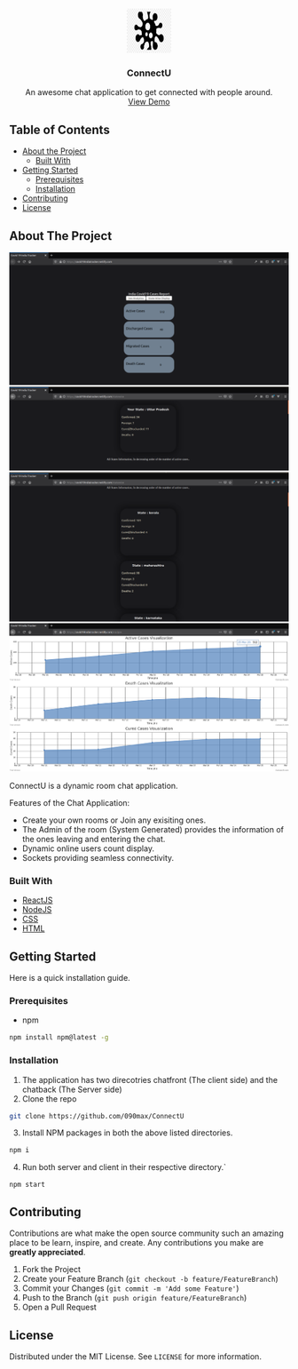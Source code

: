 

<!-- PROJECT LOGO -->
<br />
<p align="center">
  <a href="https://github.com/090max/ConnectU">
    <img src="images/logo.png" alt="Logo" width="80" height="80">
  </a>

  <h3 align="center">ConnectU</h3>

  <p align="center">
    An awesome chat application to get connected with people around.
    <br />
    <a href="http://connectu-chat-client.herokuapp.com">View Demo</a>
  </p>
</p>



<!-- TABLE OF CONTENTS -->
## Table of Contents

* [About the Project](#about-the-project)
  * [Built With](#built-with)
* [Getting Started](#getting-started)
  * [Prerequisites](#prerequisites)
  * [Installation](#installation)
* [Contributing](#contributing)
* [License](#license)




<!-- ABOUT THE PROJECT -->
## About The Project

![main page](https://github.com/090max/covid19IndiaTracker/blob/master/images/main.png)
![](https://github.com/090max/covid19IndiaTracker/blob/master/images/state_fetcher.png)
![](https://github.com/090max/covid19IndiaTracker/blob/master/images/states.png)
![](https://github.com/090max/covid19IndiaTracker/blob/master/images/analytics.png)


ConnectU is a dynamic room chat application. 

Features of the Chat Application:
* Create your own rooms or Join any exisiting ones.
* The Admin of the room (System Generated) provides the information of the ones leaving and entering the chat. 
* Dynamic online users count display.
* Sockets providing seamless connectivity.

### Built With
* [ReactJS](https://reactjs.org/)
* [NodeJS](https://nodejs.org/en/)
* [CSS](https://developer.mozilla.org/en-US/docs/Web/CSS)
* [HTML](https://developer.mozilla.org/en-US/docs/Web/HTML)


<!-- GETTING STARTED -->
## Getting Started

Here is a quick installation guide.

### Prerequisites

* npm
```sh
npm install npm@latest -g
```

### Installation

1. The application has two direcotries chatfront (The client side) and the chatback (The Server side)
2. Clone the repo
```sh
git clone https://github.com/090max/ConnectU
```
3. Install NPM packages in both the above listed directories.
```sh
npm i
```
4. Run both server and client in their respective directory.`
```JS
npm start
```


<!-- CONTRIBUTING -->
## Contributing

Contributions are what make the open source community such an amazing place to be learn, inspire, and create. Any contributions you make are **greatly appreciated**.

1. Fork the Project
2. Create your Feature Branch (`git checkout -b feature/FeatureBranch`)
3. Commit your Changes (`git commit -m 'Add some Feature'`)
4. Push to the Branch (`git push origin feature/FeatureBranch`)
5. Open a Pull Request



<!-- LICENSE -->
## License

Distributed under the MIT License. See `LICENSE` for more information.


